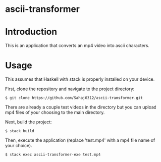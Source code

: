 
# ascii-transformer

# Introduction

This is an application that converts an mp4 video into ascii characters.

# Usage

This assumes that Haskell with stack is properly installed on your device.

First, clone the repository and navigate to the project directory:

    $ git clone https://github.com/Sahaj0312/ascii-transformer.git

There are already a couple test videos in the directory but you can upload mp4 files of your choosing to the main directory.

Next, build the project:

    $ stack build

Then, execute the application (replace 'test.mp4' with a mp4 file name of your choice).

    $ stack exec ascii-transformer-exe test.mp4
